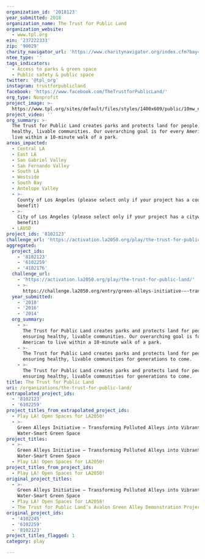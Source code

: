 ```yaml
---
organization_id: '2018123'
year_submitted: 2018
organization_name: The Trust for Public Land
organization_website:
  - www.tpl.org
ein: '237222333'
zip: '90029'
charity_navigator_url: 'https://www.charitynavigator.org/index.cfm?bay=search.profile&ein=237222333'
ntee_type: ''
tags_indicators:
  - Access to parks & green space
  - Public safety & public space
twitter: '@tpl_org'
instagram: trustforpublicland
facebook: 'https://www.facebook.com/TheTrustforPublicLand/'
org_type: Nonprofit
project_image: >-
  https://www.tpl.org/sites/default/files/styles/1400x609/public/10mw_nationalwalktoaparkday_homepage1400x609_10012018.jpg?itok=OHPrb8Ri
project_video: ''
org_summary: >-
  The Trust for Public Land creates parks and protects land for people, ensuring
  healthy, livable communities. Our overarching goal is for every American to
  live within a 10-minute walk of a park.
areas_impacted:
  - Central LA
  - East LA
  - San Gabriel Valley
  - San Fernando Valley
  - South LA
  - Westside
  - South Bay
  - Antelope Valley
  - >-
    County of Los Angeles (please select only if your project has a countywide
    benefit)
  - >-
    City of Los Angeles (please select only if your project has a citywide
    benefit)
  - LAUSD
project_ids: '8102123'
challenge_url: 'https://activation.la2050.org/play/the-trust-for-public-land/'
aggregated:
  project_ids:
    - '8102123'
    - '6102259'
    - '4102176'
  challenge_url:
    - 'https://activation.la2050.org/play/the-trust-for-public-land/'
    - >-
      https://challenge.la2050.org/entry/green-alleys-initiative-–-transforming-polluted-alleys-into-vibrant-water-smart-green-space
  year_submitted:
    - '2018'
    - '2016'
    - '2014'
  org_summary:
    - >-
      The Trust for Public Land creates parks and protects land for people,
      ensuring healthy, livable communities. Our overarching goal is for every
      American to live within a 10-minute walk of a park.
    - >-
      The Trust for Public Land creates parks and protects land for people,
      ensuring healthy, livable communities for generations to come.
    - >-
      The Trust for Public Land creates parks and protects land for people,
      ensuring healthy, livable communities for generations to come.
title: The Trust for Public Land
uri: /organizations/the-trust-for-public-land/
extrapolated_project_ids:
  - '8102123'
  - '6102259'
project_titles_from_extrapolated_project_ids:
  - Play LA! Open Spaces for LA2050!
  - >-
    Green Alleys Initiative – Transforming Polluted Alleys into Vibrant,
    Water-Smart Green Space
project_titles:
  - >-
    Green Alleys Initiative – Transforming Polluted Alleys into Vibrant,
    Water-Smart Green Space
  - Play LA! Open Spaces for LA2050!
project_titles_from_project_ids:
  - Play LA! Open Spaces for LA2050!
original_project_titles:
  - >-
    Green Alleys Initiative – Transforming Polluted Alleys into Vibrant,
    Water-Smart Green Space
  - Play LA! Open Spaces for LA2050!
  - The Trust for Public Land’s Avalon Green Alley Demonstration Project
original_project_ids:
  - '4102245'
  - '6102259'
  - '8102123'
project_titles_flagged: 1
category: play

---
```


